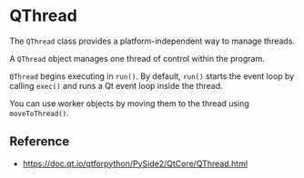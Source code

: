 # QThread

The `QThread` class provides a platform-independent way to manage threads.

A `QThread` object manages one thread of control within the program.

`QThread` begins executing in `run()`. By default, `run()` starts the event loop by calling `exec()` and runs a Qt event loop inside the thread.

You can use worker objects by moving them to the thread using `moveToThread()`.

## Reference

* https://doc.qt.io/qtforpython/PySide2/QtCore/QThread.html
